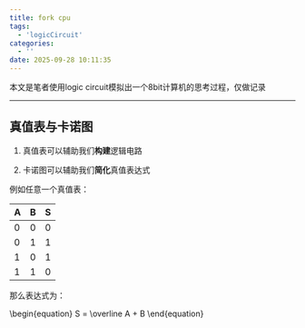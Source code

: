 ```yaml
---
title: fork cpu
tags:
  - 'logicCircuit'
categories:
  - ''
date: 2025-09-28 10:11:35
---
```


本文是笔者使用logic circuit模拟出一个8bit计算机的思考过程，仅做记录

---

## 真值表与卡诺图

1. 真值表可以辅助我们**构建**逻辑电路

1. 卡诺图可以辅助我们**简化**真值表达式

例如任意一个真值表：

|A|B|S|
|-|-|-|
|0|0|0|
|0|1|1|
|1|0|1|
|1|1|0|

那么表达式为：

\begin{equation} S = \overline A + B \end{equation}
